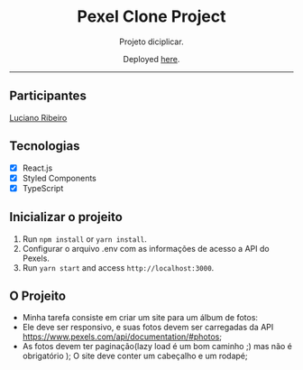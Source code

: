 <h1 align="center">
Pexel Clone Project
</h1>

<p align="center">Projeto diciplicar.</p>
<p align="center">Deployed <a href="https://rocketseat-clone-github.netlify.app/">here</a>.</p>



<hr>

## Participantes

[Luciano Ribeiro](https://github.com/lucianorbr)

## Tecnologias

- [x] React.js
- [x] Styled Components
- [x] TypeScript

## Inicializar o projeito

1. Run `npm install` or `yarn install`.<br />
2. Configurar o arquivo .env com as informações de acesso a API do Pexels.<br />
3. Run `yarn start` and access `http://localhost:3000`.<br />

## O Projeito
- Minha tarefa consiste em criar um site para um álbum de fotos:
- Ele deve ser responsivo, e suas fotos devem ser carregadas da API https://www.pexels.com/api/documentation/#photos;
- As fotos devem ter paginação(lazy load é um bom caminho ;) mas não é obrigatório );
O site deve conter um cabeçalho e um rodapé;

  